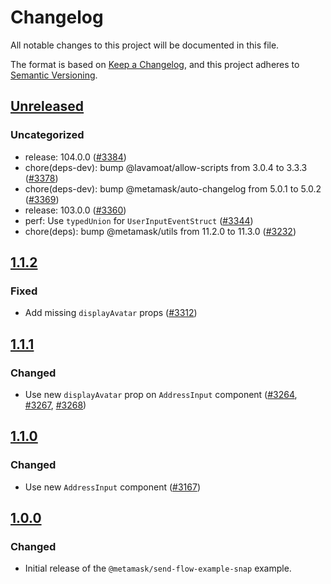 # Changelog

All notable changes to this project will be documented in this file.

The format is based on [Keep a Changelog](https://keepachangelog.com/en/1.0.0/),
and this project adheres to [Semantic Versioning](https://semver.org/spec/v2.0.0.html).

## [Unreleased]

### Uncategorized

- release: 104.0.0 ([#3384](https://github.com/MetaMask/snaps/pull/3384))
- chore(deps-dev): bump @lavamoat/allow-scripts from 3.0.4 to 3.3.3 ([#3378](https://github.com/MetaMask/snaps/pull/3378))
- chore(deps-dev): bump @metamask/auto-changelog from 5.0.1 to 5.0.2 ([#3369](https://github.com/MetaMask/snaps/pull/3369))
- release: 103.0.0 ([#3360](https://github.com/MetaMask/snaps/pull/3360))
- perf: Use `typedUnion` for `UserInputEventStruct` ([#3344](https://github.com/MetaMask/snaps/pull/3344))
- chore(deps): bump @metamask/utils from 11.2.0 to 11.3.0 ([#3232](https://github.com/MetaMask/snaps/pull/3232))

## [1.1.2]

### Fixed

- Add missing `displayAvatar` props ([#3312](https://github.com/MetaMask/snaps/pull/3312))

## [1.1.1]

### Changed

- Use new `displayAvatar` prop on `AddressInput` component ([#3264](https://github.com/MetaMask/snaps/pull/3264), [#3267](https://github.com/MetaMask/snaps/pull/3267), [#3268](https://github.com/MetaMask/snaps/pull/3268))

## [1.1.0]

### Changed

- Use new `AddressInput` component ([#3167](https://github.com/MetaMask/snaps/pull/3167))

## [1.0.0]

### Changed

- Initial release of the `@metamask/send-flow-example-snap` example.

[Unreleased]: https://github.com/MetaMask/snaps/compare/@metamask/send-flow-example-snap@1.1.2...HEAD
[1.1.2]: https://github.com/MetaMask/snaps/compare/@metamask/send-flow-example-snap@1.1.1...@metamask/send-flow-example-snap@1.1.2
[1.1.1]: https://github.com/MetaMask/snaps/compare/@metamask/send-flow-example-snap@1.1.0...@metamask/send-flow-example-snap@1.1.1
[1.1.0]: https://github.com/MetaMask/snaps/compare/@metamask/send-flow-example-snap@1.0.0...@metamask/send-flow-example-snap@1.1.0
[1.0.0]: https://github.com/MetaMask/snaps/releases/tag/@metamask/send-flow-example-snap@1.0.0
